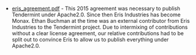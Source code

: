  * [eris_agreement.pdf](./eris_agreement.pdf) - This 2015 agreement was
   necessary to publish Tendermint under Apache2.0. Since then Eris Industries
   has become Monax.  Ethan Buchman at the time was an external contributor
   from Eris Industries to the Tendermint project. Due to intermixing of
   contributions without a clear license agreement, our relative contributions
   had to be split out to convince Eris to allow us to publish everything under
   Apache2.0.
